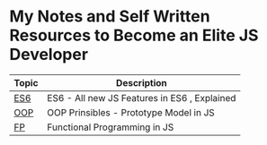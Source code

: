 # My Notes and Self Written Resources to Become an Elite JS Developer

|Topic					|	Description	|
|-----------------------|--------------	|
|[ES6](./ES6-JS)		|   ES6 - All new JS Features in ES6 ,  Explained|
|[OOP](./OOP-JS.md)	    |	OOP Prinsibles - Prototype Model in JS |
|[FP](./FP-JS.md)		|   Functional Programming in JS |
